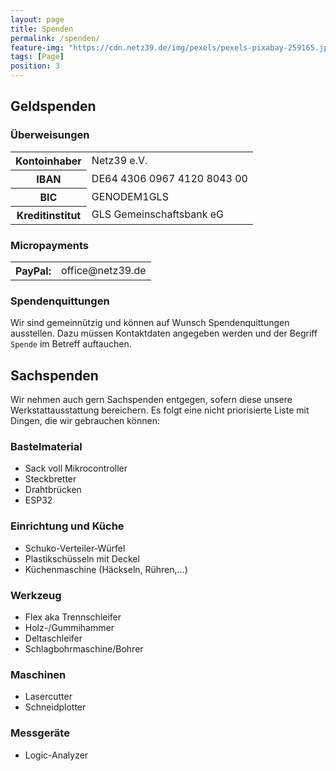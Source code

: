 ```yaml
---
layout: page
title: Spenden
permalink: /spenden/
feature-img: "https://cdn.netz39.de/img/pexels/pexels-pixabay-259165.jpg"
tags: [Page]
position: 3
---
```


## Geldspenden

### Überweisungen

<table class="bankdata">
  <tr>
    <th>Kontoinhaber</th>
    <td>Netz39 e.V.</td>
  </tr>
  <tr>
    <th>IBAN</th>
    <td>DE64 4306 0967 4120 8043 00</td>
  </tr>
  <tr>
    <th>BIC</th>
    <td>GENODEM1GLS</td>
  </tr>
  <tr>
    <th>Kreditinstitut</th>
    <td>GLS Gemeinschaftsbank eG</td>
  </tr>
</table>

### Micropayments
<table class="bankdata">
  <tr>
    <th>PayPal:</th>
    <td>office@netz39.de</td>
  </tr>
</table>

### Spendenquittungen

Wir sind gemeinnützig und können auf Wunsch Spendenquittungen ausstellen.
Dazu müssen Kontaktdaten angegeben werden und der Begriff `Spende` im Betreff auftauchen.


## Sachspenden

Wir nehmen auch gern Sachspenden entgegen, sofern diese unsere Werkstattausstattung bereichern. Es folgt eine nicht priorisierte Liste mit Dingen, die wir gebrauchen können:

### Bastelmaterial

- Sack voll Mikrocontroller
- Steckbretter
- Drahtbrücken
- ESP32

### Einrichtung und Küche

- Schuko-Verteiler-Würfel
- Plastikschüsseln mit Deckel
- Küchenmaschine (Häckseln, Rühren,…)

### Werkzeug

- Flex aka Trennschleifer
- Holz-/Gummihammer
- Deltaschleifer
- Schlagbohrmaschine/Bohrer

### Maschinen

- Lasercutter
- Schneidplotter

### Messgeräte

- Logic-Analyzer

